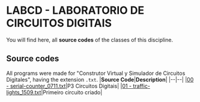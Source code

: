# LABCD - LABORATORIO DE CIRCUITOS DIGITAIS

You will find here, all **source codes** of the classes of this discipline.


## Source codes
All programs were made for "Construtor Virtual y Simulador de Circuitos Digitales", having the extension `.txt`.
|**Source Code**|**Description**|
|--|--|
|[00 - serial-counter_0711.txt](https://github.com/edubr029/ufma/blob/main/LABCD/serial-counter_0711.txt "00 - serial-counter_0711.txt")|P3 Circuitos Digitais|
|[01 - traffic-lights_1509.txt](https://github.com/edubr029/ufma/blob/main/LABCD/traffic-lights_1509.txt "01 - traffic-lights_1509.txt")|Primeiro circuito criado|
